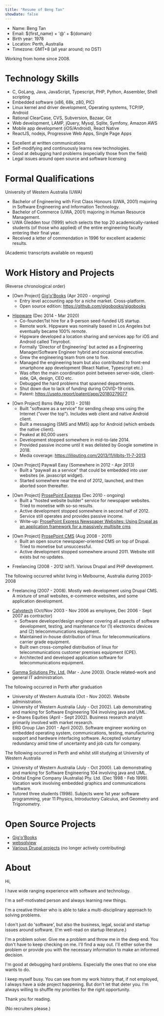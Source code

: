 ```yaml
---
title: "Resume of Beng Tan"
showDate: false
---
```


* Name: Beng Tan
* Email: ${first_name} + '@' + ${domain}
* Birth year: 1978
* Location: Perth, Australia
* Timezone: GMT+8 (all year around; no DST)

Working from home since 2008.


# Technology Skills

* C, GoLang, Java, JavaScript, Typescript, PHP, Python, Assembler, Shell scripting
* Embedded software (x86, 68k, z80, PIC)
* Linux kernel and driver development, Operating systems, TCP/IP, Android
* Rational ClearCase, CVS, Subversion, Bazaar, Git
* Web development, LAMP, jQuery, Mysql, Sqlite, Symfony, Amazon AWS
* Mobile app development (iOS/Android), React Native
* ReactJS, nodejs, Progressive Web Apps, Single Page Apps

<!-- -->

* Excellent at written communications
* Self-modifying and continuously learns new technologies.
* Good at debugging hard problems (especially those from the field)
* Legal issues around open source and software licensing


# Formal Qualifications

University of Western Australia (UWA)

* Bachelor of Engineering with First Class Honours (UWA, 2001) majoring in Software Engineering and Information Technology.
* Bachelor of Commerce (UWA, 2001) majoring in Human Resource Management.
* UWA Gledden tour (1999) which selects the top 20 academically-ranked students (of those who applied) of the entire engineering faculty entering their final year. 
* Received a letter of commendation in 1996 for excellent academic results.

(Academic transcripts available on request)


# Work History and Projects

(Reverse chronological order)

* [Own Project] [Gig'o'Books](http://www.gigobooks.com) (Apr 2020 - ongoing)
  * Entry level accounting app for a niche market. Cross-platform.
  * Open source edition: https://github.com/gigobooks/gigobooks

<!-- -->

* [Hippware](https://github.com/hippware) (Dec 2014 - Mar 2020)
  * Co-founder/1st hire for a 9-person seed-funded US startup.
  * Remote work. Hippware was nominally based in Los Angeles but eventually became 100% remote.
  * Hippware developed a location sharing and services app for iOS and Android called Tinyrobot.
  * Formally 'Director of Engineering' but acted as a Engineering Manager/Software Engineer hybrid and occasional executive.
  * Grew the engineering team from one to five.
  * Managed the engineering team but also contributed to front-end smartphone app development (React Native, Typescript etc.)
  * Was often the main coordination point between server-side, client-side, QA, design, CEO etc.
  * Debugged the hard problems that spanned departments.
  * Shut down due to lack of funding during COVID-19 crisis.
  * Patent: https://uspto.report/patent/app/20180279077

<!-- -->

* [Own Project] 8sms (May 2013 - 2018)
  * Built "software as a service" for sending cheap sms using the Internet ("over the top"). Includes web client and native Android client.
  * Built a messaging (SMS and MMS) app for Android (which embeds the native client).
  * Peaked at 80,000 users
  * Development stopped somewhere in mid-to-late 2014.
  * Provided passive income until it was delisted by Google sometime in 2018.
  * Media coverage: https://liliputing.com/2013/11/lilbits-11-7-2013

<!-- -->

* [Own Project] Paywall Easy (Somewhere in 2012 - Apr 2013) 
  * Built a "paywall as a service" that could be embedded into user websites (ie. javascript widget). 
  * Started somewhere near the end of 2012, launched, and then aborted soon thereafter. 

<!-- -->

* [Own Project] [ProsePoint Express](http://www.prosepoint.net) (Dec 2010 - ongoing) 
  * Built a "hosted website builder" service for newspaper websites. Tried to monetise with so-so results. 
  * Active development stopped somewhere in second half of 2012. Service still operates and provides passive income.
  * Write-up: [ProsePoint Express Newspaper Websites: Using Drupal as an application framework for a massively multisite cms](https://www.drupal.org/node/1165710)  

<!-- -->

* [Own Project] [ProsePoint CMS](http://www.prosepoint.org) (Aug 2008 - 2011)
  * Built an open source newspaper-oriented CMS on top of Drupal. Tried to monetise but unsuccessful. 
  * Active development stopped somewhere around 2011. Website still exists but no updates. 

<!-- -->

* Freelancing (2008 - 2012 ish?). Various Drupal and PHP development.

The following occurred whilst living in Melbourne, Australia during 2003-2008

* Freelancing (2007 - 2008). Mostly web development using Drupal CMS. A mixture of small websites, e-commerce websites, and some application development. 

<!-- -->

* [Calyptech](http://www.calyptech.com) (Oct/Nov 2003 - Nov 2006 as employee, Dec 2006 - Sept 2007 as contractor)
  * Software developer/design engineer covering all aspects of software development, testing, and maintenance for (1) electronics devices and (2) telecommunications equipment.
  * Maintained in-house distribution of linux for telecommunications carrier grade equipment.
  * Built own cross-compiled distribution of linux for telecommunications customer premises equipment (CPE).
  * Architected and developed application software for telecommunications equipment.

<!-- -->

* [Gamma Solutions Pty. Ltd.](http://www.gammasolutions.com) (Mar - June 2003). Oracle related-work and general IT administration.

The following occurred in Perth after graduation

* University of Western Australia (Oct - Nov 2002). Website administration. 
* University of Western Australia (July - Oct 2002). Lab demonstrating and marking for Software Engineering 104 involving java and UML.
* e-Shares Equities (April - Sept 2002). Business research analyst primarily involved with market research.
* ERG Group (Jan 2001 - April 2002). Software engineer working on embedded operating system, communications, testing, manufacturing support and hardware interfacing software. Accepted voluntary redundancy amid time of uncertainty and job cuts for company. 

The following occurred in Perth and whilst still studying at University of Western Australia

* University of Western Australia (July - Oct 2000). Lab demonstrating and marking for Software Engineering 104 involving java and UML.
* Orbital Engine Company (Australia) Pty. Ltd. (Dec 1998 - Feb 1999). Vacation work involving embedded graphics and communications software.
* Tutored three students (1998). Subjects were 1st year software programming, year 11 Physics, Introductory Calculus, and Geometry and Trigonometry.


# Open Source Projects

* [Gig'o'Books](https://github.com/gigobooks/gigobooks)
* [websqlview](https://github.com/bengtan/websqlview)
* [Various Drupal projects](https://www.drupal.org/u/bengtan) (no longer actively contributing)


# About

Hi,

I have wide ranging experience with software and technology.

I'm a self-motivated person and always learning new things.

I'm a creative thinker who is able to take a multi-disciplinary approach to solving problems.

I don't just do 'software', but also the business, legal, social and startup issues around software. (I'm well-read on startup literature.)

I'm a problem solver. Give me a problem and throw me in the deep end. You don't have to keep checking on me. I'll find a way out. I'll either solve the problem or provide you with the necessary information to make an informed decision.

I'm good at debugging hard problems. Especially the ones that no one else wants to do.

I keep myself busy. You can see from my work history that, if not employed, I always have a side project happening. But don't let that deter you. I'm always willing to shuffle my priorities for the right opportunity.

Thank you for reading.

(No recruiters please.)



